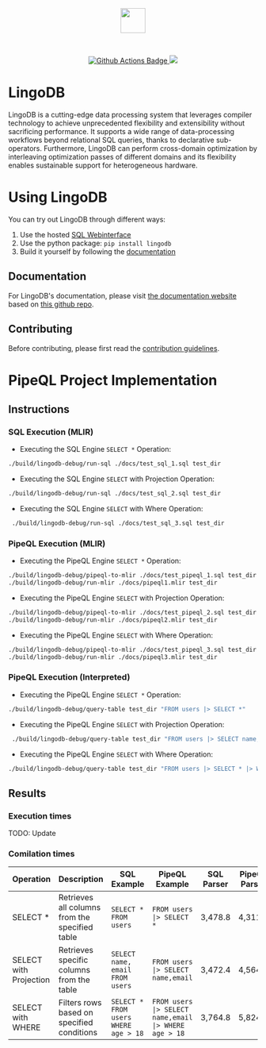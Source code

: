 <div align="center">
  <img src="https://www.lingo-db.com/images/lingodb-black-title.png" height="50">
</div>
<p>&nbsp;</p>
<p align="center">
  <a href="https://github.com/lingo-db/lingo-db/actions">
    <img src="https://github.com/lingo-db/lingo-db/actions/workflows/workflow.yml/badge.svg?branch=main" alt="Github Actions Badge">
  </a>
  <a href="https://codecov.io/gh/lingo-db/lingo-db" >
    <img src="https://codecov.io/gh/lingo-db/lingo-db/branch/main/graph/badge.svg?token=7RC3UD5YEA"/>
  </a>
</p>

# LingoDB
LingoDB is a cutting-edge data processing system that leverages compiler technology to achieve unprecedented flexibility and extensibility without sacrificing performance. It supports a wide range of data-processing workflows beyond relational SQL queries, thanks to declarative sub-operators. Furthermore, LingoDB can perform cross-domain optimization by interleaving optimization passes of different domains and its flexibility enables sustainable support for heterogeneous hardware.

# Using LingoDB
You can try out LingoDB through different ways:
1. Use the hosted [SQL Webinterface](https://www.lingo-db.com/interface/)
2. Use the python package: `pip install lingodb`
3. Build it yourself by following the [documentation](https://www.lingo-db.com/docs/gettingstarted/install/#building-from-source)

## Documentation
For LingoDB's documentation, please visit [the documentation website](https://www.lingo-db.com/docs/) based on [this github repo](https://github.com/lingo-db/lingo-db.github.io).

## Contributing
Before contributing, please first read the [contribution guidelines](https://www.lingo-db.com/docs/next/ForDevelopers/Contributing).


# PipeQL Project Implementation

## Instructions
### SQL Execution (MLIR)
 - Executing the SQL Engine `SELECT *` Operation:
 ```bash
 ./build/lingodb-debug/run-sql ./docs/test_sql_1.sql test_dir
 ```
 - Executing the SQL Engine `SELECT` with Projection Operation:
 ```bash
 ./build/lingodb-debug/run-sql ./docs/test_sql_2.sql test_dir
 ```
 - Executing the SQL Engine `SELECT` with Where Operation:
 ```bash
  ./build/lingodb-debug/run-sql ./docs/test_sql_3.sql test_dir
 ```

### PipeQL Execution (MLIR)
 - Executing the PipeQL Engine `SELECT *` Operation:
 ```bash
 ./build/lingodb-debug/pipeql-to-mlir ./docs/test_pipeql_1.sql test_dir > ./docs/pipeql1.mlir
 ./build/lingodb-debug/run-mlir ./docs/pipeql1.mlir test_dir
 ```
 - Executing the PipeQL Engine `SELECT` with Projection Operation:
 ```bash
 ./build/lingodb-debug/pipeql-to-mlir ./docs/test_pipeql_2.sql test_dir > ./docs/pipeql2.mlir
 ./build/lingodb-debug/run-mlir ./docs/pipeql2.mlir test_dir
 ```
 - Executing the PipeQL Engine `SELECT` with Where Operation:
 ```bash
 ./build/lingodb-debug/pipeql-to-mlir ./docs/test_pipeql_3.sql test_dir > ./docs/pipeql3.mlir
 ./build/lingodb-debug/run-mlir ./docs/pipeql3.mlir test_dir
 ```

### PipeQL Execution (Interpreted)
 - Executing the PipeQL Engine `SELECT *` Operation:
 ```bash
 ./build/lingodb-debug/query-table test_dir "FROM users |> SELECT *"
 ```
 - Executing the PipeQL Engine `SELECT` with Projection Operation:
 ```bash
  ./build/lingodb-debug/query-table test_dir "FROM users |> SELECT name,age,email"
 ```
 - Executing the PipeQL Engine `SELECT` with Where Operation:
 ```bash
 ./build/lingodb-debug/query-table test_dir "FROM users |> SELECT * |> WHERE age > 18"
 ```

## Results

### Execution times
TODO: Update
<!-- | Operation | Description | SQL Example | PipeQL Example | SQL Engine (MLIR) (ms)  | PipeQL Engine (MLIR) (ms) | PipeQL Engine (Interpreted) (ms)
|-----------|-------------|---------| ------- | ---------| ----------| --------------------|
| SELECT * | Retrieves all columns from the specified table | `SELECT * FROM users` | `FROM users \|> SELECT *` | 50.15 | 47.15 | 522.2
| SELECT with Projection | Retrieves specific columns from the table | `SELECT name, email FROM users` | `FROM users \|> SELECT name,email` | 44.32 | 47.95  | 359.2
| SELECT with WHERE | Filters rows based on specified conditions | `SELECT * FROM users WHERE age > 18` | `FROM users \|> SELECT name,email \|> WHERE age > 18` | 59.91 | 61.51 | 3283.8 -->


### Comilation times

| Operation | Description | SQL Example | PipeQL Example | SQL Parser  | PipeQL Parser
|-----------|-------------|---------| ------- | ---------| ----------| 
| SELECT * | Retrieves all columns from the specified table | `SELECT * FROM users` | `FROM users \|> SELECT *` | 3,478.8 | 4,311
| SELECT with Projection | Retrieves specific columns from the table | `SELECT name, email FROM users` | `FROM users \|> SELECT name,email` | 3,472.4 | 4,564.8  
| SELECT with WHERE | Filters rows based on specified conditions | `SELECT * FROM users WHERE age > 18` | `FROM users \|> SELECT name,email \|> WHERE age > 18` | 3,764.8 | 5,824.6 